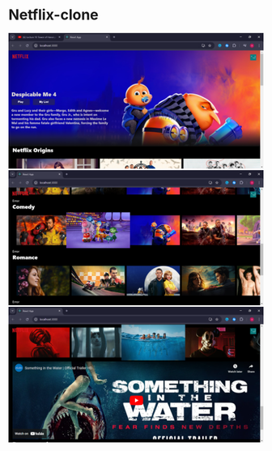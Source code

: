 # Netflix-clone

![React App - Google Chrome 23-08-2024 08_46_03](https://github.com/shre-yah/Netflix-clone/blob/9a728cd0d50da2a0625e04a36e1bf748e0a95979/src/images/React%20App%20-%20Google%20Chrome%2023-08-2024%2008_44_46.png) 
![React App - Google Chrome 23-08-2024 08_45_29](https://github.com/shre-yah/Netflix-clone/blob/9a728cd0d50da2a0625e04a36e1bf748e0a95979/src/images/React%20App%20-%20Google%20Chrome%2023-08-2024%2008_45_29.png)
![React App - Google Chrome 23-08-2024 08_44_46](https://github.com/shre-yah/Netflix-clone/blob/9a728cd0d50da2a0625e04a36e1bf748e0a95979/src/images/React%20App%20-%20Google%20Chrome%2023-08-2024%2008_46_03.png)
